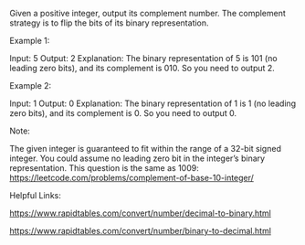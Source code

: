 Given a positive integer, output its complement number. The complement strategy is to flip the bits of its binary representation.

 

Example 1:

Input: 5
Output: 2
Explanation: The binary representation of 5 is 101 (no leading zero bits), and its complement is 010. So you need to output 2.
 

Example 2:

Input: 1
Output: 0
Explanation: The binary representation of 1 is 1 (no leading zero bits), and its complement is 0. So you need to output 0.
 

Note:

The given integer is guaranteed to fit within the range of a 32-bit signed integer.
You could assume no leading zero bit in the integer’s binary representation.
This question is the same as 1009: https://leetcode.com/problems/complement-of-base-10-integer/

Helpful Links:

https://www.rapidtables.com/convert/number/decimal-to-binary.html

https://www.rapidtables.com/convert/number/binary-to-decimal.html



